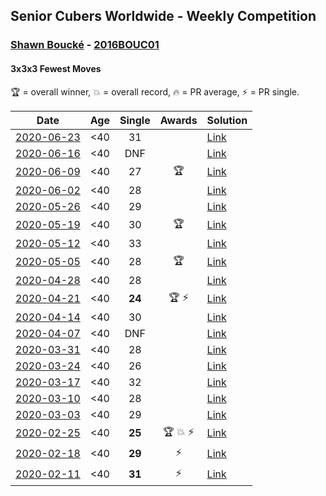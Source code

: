 ## Senior Cubers Worldwide - Weekly Competition
### [Shawn Boucké](../shawn_boucke.md) - [2016BOUC01](https://www.worldcubeassociation.org/persons/2016BOUC01?event=333fm)
#### 3x3x3 Fewest Moves

🏆 = overall winner, 💥 = overall record, 🔥 = PR average, ⚡ = PR single.

| Date | Age | Single | Awards | Solution |
| :--: | :--: | :--: | :--: | :-- |
| [<span style="white-space: nowrap">2020-06-23</span>](../../results/333fm/2020-06-23.md) | <40 | 31 |  | [Link](https://www.facebook.com/events/284763775909443/permalink/287335005652320/) |
| [<span style="white-space: nowrap">2020-06-16</span>](../../results/333fm/2020-06-16.md) | <40 | DNF |  | [Link](https://www.facebook.com/events/753945178677521/permalink/756328728439166/) |
| [<span style="white-space: nowrap">2020-06-09</span>](../../results/333fm/2020-06-09.md) | <40 | 27 | 🏆 | [Link](https://www.facebook.com/events/855783411578420/permalink/856857321471029/) |
| [<span style="white-space: nowrap">2020-06-02</span>](../../results/333fm/2020-06-02.md) | <40 | 28 |  | [Link](https://www.facebook.com/events/3920457157996941/permalink/3940376476005009/) |
| [<span style="white-space: nowrap">2020-05-26</span>](../../results/333fm/2020-05-26.md) | <40 | 29 |  | [Link](https://www.facebook.com/events/2622968941252005/permalink/2623283234553909/) |
| [<span style="white-space: nowrap">2020-05-19</span>](../../results/333fm/2020-05-19.md) | <40 | 30 | 🏆 | [Link](https://www.facebook.com/events/568280284126471/permalink/571540883800411/) |
| [<span style="white-space: nowrap">2020-05-12</span>](../../results/333fm/2020-05-12.md) | <40 | 33 |  | [Link](https://www.facebook.com/events/2563130363933815/permalink/2563326017247583/) |
| [<span style="white-space: nowrap">2020-05-05</span>](../../results/333fm/2020-05-05.md) | <40 | 28 | 🏆 | [Link](https://www.facebook.com/events/271150663928664/permalink/271684503875280/) |
| [<span style="white-space: nowrap">2020-04-28</span>](../../results/333fm/2020-04-28.md) | <40 | 28 |  | [Link](https://www.facebook.com/events/339284923718995/permalink/339355220378632/) |
| [<span style="white-space: nowrap">2020-04-21</span>](../../results/333fm/2020-04-21.md) | <40 | **24** | <span style="white-space: nowrap">🏆 ⚡</span> | [Link](https://www.facebook.com/events/573932290186676/permalink/574620073451231/) |
| [<span style="white-space: nowrap">2020-04-14</span>](../../results/333fm/2020-04-14.md) | <40 | 30 |  | [Link](https://www.facebook.com/events/1537311246473343/permalink/1538789432992191/) |
| [<span style="white-space: nowrap">2020-04-07</span>](../../results/333fm/2020-04-07.md) | <40 | DNF |  | [Link](https://www.facebook.com/events/253518435802861/permalink/254356069052431/) |
| [<span style="white-space: nowrap">2020-03-31</span>](../../results/333fm/2020-03-31.md) | <40 | 28 |  | [Link](https://www.facebook.com/events/511598773063510/permalink/512363329653721/) |
| [<span style="white-space: nowrap">2020-03-24</span>](../../results/333fm/2020-03-24.md) | <40 | 26 |  | [Link](https://www.facebook.com/events/500266387310754/permalink/501216437215749/) |
| [<span style="white-space: nowrap">2020-03-17</span>](../../results/333fm/2020-03-17.md) | <40 | 32 |  | [Link](https://www.facebook.com/events/210706923625115/permalink/211886366840504/) |
| [<span style="white-space: nowrap">2020-03-10</span>](../../results/333fm/2020-03-10.md) | <40 | 28 |  | [Link](https://www.facebook.com/events/640532176759268/permalink/640567056755780/) |
| [<span style="white-space: nowrap">2020-03-03</span>](../../results/333fm/2020-03-03.md) | <40 | 29 |  | [Link](https://www.facebook.com/events/235909040903027/permalink/236098827550715/) |
| [<span style="white-space: nowrap">2020-02-25</span>](../../results/333fm/2020-02-25.md) | <40 | **25** | <span style="white-space: nowrap">🏆 💥 ⚡</span> | [Link](https://www.facebook.com/events/215751886207638/permalink/215957959520364/) |
| [<span style="white-space: nowrap">2020-02-18</span>](../../results/333fm/2020-02-18.md) | <40 | **29** | ⚡ | [Link](https://www.facebook.com/groups/1604105099735401/permalink/2146673152145257/) |
| [<span style="white-space: nowrap">2020-02-11</span>](../../results/333fm/2020-02-11.md) | <40 | **31** | ⚡ | [Link](https://www.facebook.com/groups/1604105099735401/permalink/2138923996253506/) |


<!-- Global site tag (gtag.js) - Google Analytics -->
<script async src="https://www.googletagmanager.com/gtag/js?id=UA-86348435-3"></script>
<script>window.dataLayer = window.dataLayer || []; function gtag() {dataLayer.push(arguments);} gtag('js', new Date()); gtag('config', 'UA-86348435-3');</script>
